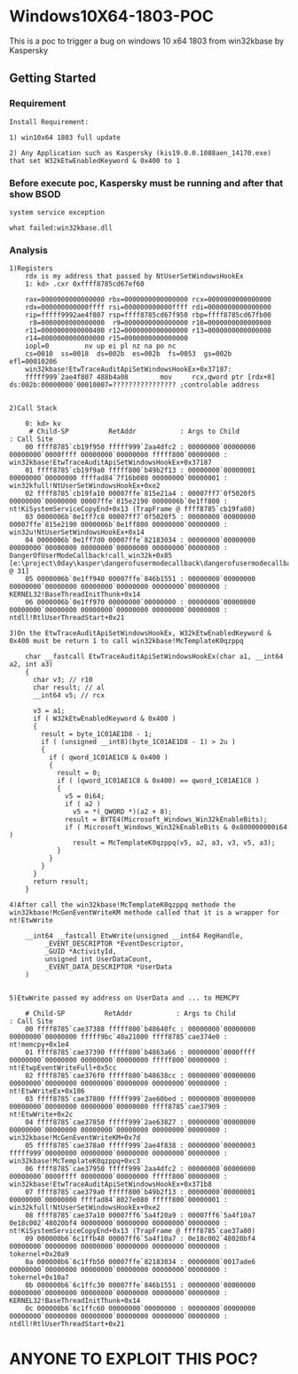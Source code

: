 # Windows10X64-1803-POC
This is a poc to trigger a bug on windows 10 x64 1803 from win32kbase by Kaspersky
## Getting Started

### Requirement

	Install Requirement:

	1) win10x64 1803 full update
	
	2) Any Application such as Kaspersky (kis19.0.0.1088aen_14170.exe) that set W32kEtwEnabledKeyword & 0x400 to 1

### Before execute poc, Kaspersky must be running and after that show BSOD
	
	system service exception 

	what failed:win32kbase.dll	

### Analysis
	
	1)Registers
		rdx is my address that passed by NtUserSetWindowsHookEx
		1: kd> .cxr 0xffff8785cd67ef60

		rax=0000000000000000 rbx=0000000000000000 rcx=0000000000000000
		rdx=000000000000ffff rsi=000000000000ffff rdi=0000000000000000
		rip=fffff9992ae4f807 rsp=ffff8785cd67f950 rbp=ffff8785cd67fb00
		 r8=0000000000000000  r9=0000000000000000 r10=0000000000000000
		r11=0000000000000400 r12=0000000000000000 r13=0000000000000000
		r14=0000000000000000 r15=0000000000000000
		iopl=0         nv up ei pl nz na po nc
		cs=0010  ss=0018  ds=002b  es=002b  fs=0053  gs=002b             efl=00010206
		win32kbase!EtwTraceAuditApiSetWindowsHookEx+0x37187:
		fffff999`2ae4f807 488b4a08        mov     rcx,qword ptr [rdx+8] ds:002b:00000000`00010007=???????????????? ;controlable address


	2)Call Stack

		0: kd> kv
		 # Child-SP          RetAddr           : Args to Child                                                           : Call Site
		00 ffff8785`cb19f950 fffff999`2aa4dfc2 : 00000000`00000000 00000000`0000ffff 00000000`00000000 fffff800`00000000 : win32kbase!EtwTraceAuditApiSetWindowsHookEx+0x37187
		01 ffff8785`cb19f9a0 fffff800`b49b2f13 : 00000000`00000001 00000000`00000000 ffffad84`7f16b080 00000000`00000001 : win32kfull!NtUserSetWindowsHookEx+0xe2
		02 ffff8785`cb19fa10 00007ffe`815e21a4 : 00007ff7`0f5020f5 00000000`00000000 00007ffe`815e2190 0000006b`0e1ff800 : nt!KiSystemServiceCopyEnd+0x13 (TrapFrame @ ffff8785`cb19fa80)
		03 0000006b`0e1ff7c8 00007ff7`0f5020f5 : 00000000`00000000 00007ffe`815e2190 0000006b`0e1ff800 00000000`00000000 : win32u!NtUserSetWindowsHookEx+0x14
		04 0000006b`0e1ff7d0 00007ffe`82183034 : 00000000`00000000 00000000`00000000 00000000`00000000 00000000`00000000 : DangerOfUserModeCallback!call_win32k+0x85 [e:\project\0day\kasper\dangerofusermodecallback\dangerofusermodecallback\dangerofusermodecallback\source.cpp @ 31] 
		05 0000006b`0e1ff940 00007ffe`846b1551 : 00000000`00000000 00000000`00000000 00000000`00000000 00000000`00000000 : KERNEL32!BaseThreadInitThunk+0x14
		06 0000006b`0e1ff970 00000000`00000000 : 00000000`00000000 00000000`00000000 00000000`00000000 00000000`00000000 : ntdll!RtlUserThreadStart+0x21

	3)On the EtwTraceAuditApiSetWindowsHookEx, W32kEtwEnabledKeyword & 0x400 must be return 1 to call win32kbase!McTemplateK0qzppq 

		char __fastcall EtwTraceAuditApiSetWindowsHookEx(char a1, __int64 a2, int a3)
		{
		  char v3; // r10
		  char result; // al
		  __int64 v5; // rcx

		  v3 = a1;
		  if ( W32kEtwEnabledKeyword & 0x400 )
		  {
		    result = byte_1C01AE1D8 - 1;
		    if ( (unsigned __int8)(byte_1C01AE1D8 - 1) > 2u )
		    {
		      if ( qword_1C01AE1C0 & 0x400 )
		      {
		        result = 0;
		        if ( (qword_1C01AE1C8 & 0x400) == qword_1C01AE1C8 )
		        {
		          v5 = 0i64;
		          if ( a2 )
		            v5 = *(_QWORD *)(a2 + 8);
		          result = BYTE4(Microsoft_Windows_Win32kEnableBits);
		          if ( Microsoft_Windows_Win32kEnableBits & 0x800000000i64 )
		            result = McTemplateK0qzppq(v5, a2, a3, v3, v5, a3);
		        }
		      }
		    }
		  }
		  return result;
		}

	4)After call the win32kbase!McTemplateK0qzppq methode the win32kbase!McGenEventWriteKM methode called that it is a wrapper for nt!EtwWrite

		__int64 __fastcall EtwWrite(unsigned __int64 RegHandle,
			 _EVENT_DESCRIPTOR *EventDescriptor, 
			 _GUID *ActivityId, 
			 unsigned int UserDataCount, 
			 _EVENT_DATA_DESCRIPTOR *UserData
		)


	5)EtwWrite passed my address on UserData and ... to MEMCPY

		# Child-SP          RetAddr           : Args to Child                                                           : Call Site
		00 ffff8785`cae37388 fffff800`b48640fc : 00000000`00000000 00000000`00000000 fffff9bc`40a21000 ffff8785`cae374e0 : nt!memcpy+0x1e4
		01 ffff8785`cae37390 fffff800`b4863a66 : 00000000`0000ffff 00000000`00000000 00000000`00000000 fffff800`00000000 : nt!EtwpEventWriteFull+0x5cc
		02 ffff8785`cae376f0 fffff800`b48638cc : 00000000`00000000 00000000`00000000 00000000`00000000 00000000`00000000 : nt!EtwWriteEx+0x186
		03 ffff8785`cae37800 fffff999`2ae60bed : 00000000`00000000 00000000`00000000 00000000`00000000 ffff8785`cae37909 : nt!EtwWrite+0x2c
		04 ffff8785`cae37850 fffff999`2ae63827 : 00000000`00000000 00000000`00000000 00000000`00000000 00000000`00000000 : win32kbase!McGenEventWriteKM+0x7d
		05 ffff8785`cae378a0 fffff999`2ae4f838 : 00000000`00000003 fffff999`00000000 00000000`00000000 00000000`00000000 : win32kbase!McTemplateK0qzppq+0xc3
		06 ffff8785`cae37950 fffff999`2aa4dfc2 : 00000000`00000000 00000000`0000ffff 00000000`00000000 fffff800`00000000 : win32kbase!EtwTraceAuditApiSetWindowsHookEx+0x371b8
		07 ffff8785`cae379a0 fffff800`b49b2f13 : 00000000`00000001 00000000`00000000 ffffad84`8027e080 fffff800`00000001 : win32kfull!NtUserSetWindowsHookEx+0xe2
		08 ffff8785`cae37a10 00007ff6`5a4f20a9 : 00007ff6`5a4f10a7 0e18c002`48020bf4 00000000`00000000 00000000`00000000 : nt!KiSystemServiceCopyEnd+0x13 (TrapFrame @ ffff8785`cae37a80)
		09 000000b6`6c1ffb48 00007ff6`5a4f10a7 : 0e18c002`48020bf4 00000000`00000000 00000000`00000000 00000000`00000000 : tokernel+0x20a9
		0a 000000b6`6c1ffb50 00007ffe`82183034 : 00000000`0017ade6 00000000`00000000 00000000`00000000 00000000`00000000 : tokernel+0x10a7
		0b 000000b6`6c1ffc30 00007ffe`846b1551 : 00000000`00000000 00000000`00000000 00000000`00000000 00000000`00000000 : KERNEL32!BaseThreadInitThunk+0x14
		0c 000000b6`6c1ffc60 00000000`00000000 : 00000000`00000000 00000000`00000000 00000000`00000000 00000000`00000000 : ntdll!RtlUserThreadStart+0x21

# ANYONE  TO EXPLOIT THIS POC?